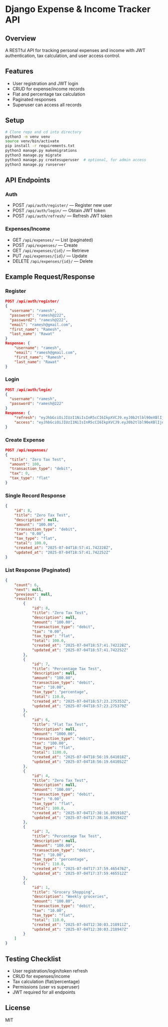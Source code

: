 # Django Expense & Income Tracker API

## Overview
A RESTful API for tracking personal expenses and income with JWT authentication, tax calculation, and user access control.

## Features
- User registration and JWT login
- CRUD for expense/income records
- Flat and percentage tax calculation
- Paginated responses
- Superuser can access all records

## Setup
```bash
# Clone repo and cd into directory
python3 -m venv venv
source venv/bin/activate
pip install -r requirements.txt
python3 manage.py makemigrations
python3 manage.py migrate
python3 manage.py createsuperuser  # optional, for admin access
python3 manage.py runserver
```

## API Endpoints
### Auth
- POST `/api/auth/register/` — Register new user
- POST `/api/auth/login/` — Obtain JWT token
- POST `/api/auth/refresh/` — Refresh JWT token

### Expenses/Income
- GET `/api/expenses/` — List (paginated)
- POST `/api/expenses/` — Create
- GET `/api/expenses/{id}/` — Retrieve
- PUT `/api/expenses/{id}/` — Update 
- DELETE `/api/expenses/{id}/` — Delete

## Example Request/Response
### Register
```json
POST /api/auth/register/
{
  "username": "ramesh",
  "password": "ramesh@222",
  "password2": "ramesh@222",
  "email": "ramesh@gmail.com",
  "first_name": "Ramesh",
  "last_name": "Rawat"
}
Response: {
    "username": "ramesh",
    "email": "ramesh@gmail.com",
    "first_name": "Ramesh",
    "last_name": "Rawat"
}

```

### Login
```json
POST /api/auth/login/
{
  "username": "ramesh",
  "password": "ramesh@222"
}
Response: {
    "refresh": "eyJhbGciOiJIUzI1NiIsInR5cCI6IkpXVCJ9.eyJ0b2tlbl90eXBlIjoicmVmcmVzaCIsImV4cCI6MTc1MTc0MjAwMywiaWF0IjoxNzUxNjU1NjAzLCJqdGkiOiI2OGQ2N2ZmNzI5YzE0NDY4OWU3ZWI3YjU3Y2Q4ZmJiNyIsInVzZXJfaWQiOjR9.cSBFCZj-PdQX17cUIct2K2oz7ksHkNwoorU92zFLneM",
    "access": "eyJhbGciOiJIUzI1NiIsInR5cCI6IkpXVCJ9.eyJ0b2tlbl90eXBlIjoiYWNjZXNzIiwiZXhwIjoxNzUxNjU1OTAzLCJpYXQiOjE3NTE2NTU2MDMsImp0aSI6IjNhNjc4MGM0Nzk5YjQ2ZDU4OTgxNTdhMmVmMjRkNTkzIiwidXNlcl9pZCI6NH0.gyTG1avJXlhCId0BTgu2sVZImG6_z7liw4QuTIs75io"
}
```

### Create Expense
```json
POST /api/expenses/
{
  "title": "Zero Tax Test",
  "amount": 100,
  "transaction_type": "debit",
  "tax": 0,
  "tax_type": "flat"
}
```

### Single Record Response
```json
{
    "id": 8,
    "title": "Zero Tax Test",
    "description": null,
    "amount": "100.00",
    "transaction_type": "debit",
    "tax": "0.00",
    "tax_type": "flat",
    "total": 100.0,
    "created_at": "2025-07-04T18:57:41.742228Z",
    "updated_at": "2025-07-04T18:57:41.742252Z"
}
```

### List Response (Paginated)
```json
{
    "count": 6,
    "next": null,
    "previous": null,
    "results": [
        {
            "id": 8,
            "title": "Zero Tax Test",
            "description": null,
            "amount": "100.00",
            "transaction_type": "debit",
            "tax": "0.00",
            "tax_type": "flat",
            "total": 100.0,
            "created_at": "2025-07-04T18:57:41.742228Z",
            "updated_at": "2025-07-04T18:57:41.742252Z"
        },
        {
            "id": 7,
            "title": "Percentage Tax Test",
            "description": null,
            "amount": "100.00",
            "transaction_type": "debit",
            "tax": "10.00",
            "tax_type": "percentage",
            "total": 110.0,
            "created_at": "2025-07-04T18:57:23.275353Z",
            "updated_at": "2025-07-04T18:57:23.275379Z"
        },
        {
            "id": 6,
            "title": "Flat Tax Test",
            "description": null,
            "amount": "1000.00",
            "transaction_type": "debit",
            "tax": "100.00",
            "tax_type": "flat",
            "total": 1100.0,
            "created_at": "2025-07-04T18:56:19.641018Z",
            "updated_at": "2025-07-04T18:56:19.641052Z"
        },
        {
            "id": 4,
            "title": "Zero Tax Test",
            "description": null,
            "amount": "100.00",
            "transaction_type": "debit",
            "tax": "0.00",
            "tax_type": "flat",
            "total": 100.0,
            "created_at": "2025-07-04T17:38:16.891910Z",
            "updated_at": "2025-07-04T17:38:16.891942Z"
        },
        {
            "id": 3,
            "title": "Percentage Tax Test",
            "description": null,
            "amount": "100.00",
            "transaction_type": "debit",
            "tax": "10.00",
            "tax_type": "percentage",
            "total": 110.0,
            "created_at": "2025-07-04T17:37:59.465476Z",
            "updated_at": "2025-07-04T17:37:59.465512Z"
        },
        {
            "id": 1,
            "title": "Grocery Shopping",
            "description": "Weekly groceries",
            "amount": "100.00",
            "transaction_type": "debit",
            "tax": "10.00",
            "tax_type": "flat",
            "total": 110.0,
            "created_at": "2025-07-04T12:30:03.218911Z",
            "updated_at": "2025-07-04T12:30:03.218947Z"
        }
    ]
}
```

## Testing Checklist
- User registration/login/token refresh
- CRUD for expenses/income
- Tax calculation (flat/percentage)
- Permissions (user vs superuser)
- JWT required for all endpoints

## License
MIT
